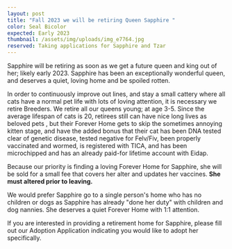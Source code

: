 ```yaml
---
layout: post
title: "Fall 2023 we will be retiring Queen Sapphire "
color: Seal Bicolor
expected: Early 2023
thumbnail: /assets/img/uploads/img_e7764.jpg
reserved: Taking applications for Sapphire and Tzar
---
```

 Sapphire will be retiring as soon as we get a future queen and king out of her; likely early 2023. Sapphire has been an exceptionally wonderful queen, and deserves a quiet, loving home and be spoiled rotten.

In order to continuously improve out lines, and stay a small cattery where all cats have a normal pet life with lots of loving attention, it is necessary we retire Breeders. We retire all our queens young; at age 3-5. Since the average lifespan of cats is 20,  retirees still can have nice long lives as beloved pets , but their Forever Home gets to skip the sometimes annoying kitten stage,  and have the added bonus that their cat has been DNA tested clear of genetic disease, tested negative for Felv/Fiv, been properly vaccinated and wormed, is registered with TICA, and has been microchipped and has an already paid-for lifetime account with Eidap.

Because our priority is finding a loving Forever Home for Sapphire, she will be sold for a small fee that covers her alter and updates her vaccines. **She must altered prior to leaving.** 

We would prefer Sapphire go to a single person's home who has no children or dogs as Sapphire has already "done her duty" with children and dog nannies. She deserves a quiet Forever Home with 1:1 attention.

If you are interested in providing a retirement home for Sapphire, please fill out our Adoption Application indicating you would like to adopt her specifically.